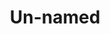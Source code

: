 ---
pid: FS111
title: Un-named
location_transcription: 
zipcode: '19131'
outside_phl: 
neighborhood: Wynnefield
age: '16'
age_range: 13-19
instagram: 
image_file_name: FS_111.jpg
proposal_transcription: Monuments to different graffi artist in philly, the people
  would make the art. it should be in diffrent around philadelphia and people could
  come and paint on it.
topic: Art,Neighborhoods
topic_summary: 0, 0
type: Interactive,Space
keywords_other: 
credit: Percia
image_labels: 
twitter: 
facebook: 
permalink: "/monuments/fs111/"
layout: item-page
---